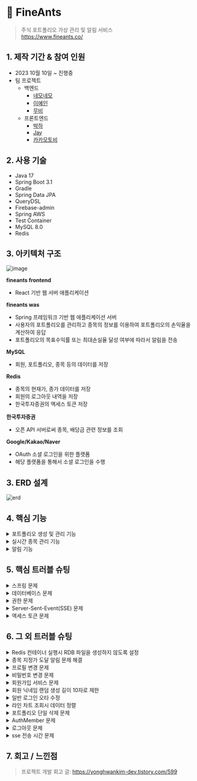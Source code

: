 # :pushpin: FineAnts

> 주식 포트폴리오 가상 관리 및 알림 서비스  
> https://www.fineants.co/

## 1. 제작 기간 & 참여 인원

- 2023 10월 10일 ~ 진행중
- 팀 프로젝트
    - 백엔드
        - [네모네모](https://github.com/yonghwankim-dev)
        - [이예인](https://github.com/yein-lee)
        - [무비](https://github.com/yhpark95)
    - 프론트엔드
        - [박하](https://github.com/bakhacode)
        - [Jay](https://github.com/altmit)
        - [카카모토비](https://github.com/Kakamotobi)

## 2. 사용 기술

- Java 17
- Spring Boot 3.1
- Gradle
- Spring Data JPA
- QueryDSL
- Firebase-admin
- Spring AWS
- Test Container
- MySQL 8.0
- Redis

## 3. 아키텍처 구조

<img width="684" alt="image" src="https://github.com/user-attachments/assets/605ff9d5-b8e4-4073-87d7-b5820b8cccfb">

**fineants frontend**

- React 기반 웹 서버 애플리케이션

**fineants was**

- Spring 프레임워크 기반 웹 애플리케이션 서버
- 사용자의 포트폴리오를 관리하고 종목의 정보를 이용하여 포트폴리오의 손익율을 계산하여 응답
- 포트폴리오의 목표수익률 또는 최대손실율 달성 여부에 따라서 알림을 전송

**MySQL**

- 회원, 포트폴리오, 종목 등의 데이터를 저장

**Redis**

- 종목의 현재가, 종가 데이터를 저장
- 회원의 로그아웃 내역을 저장
- 한국투자증권의 액세스 토큰 저장

**한국투자증권**

- 오픈 API 서버로써 종목, 배당금 관련 정보를 조회

**Google/Kakao/Naver**

- OAuth 소셜 로그인을 위한 플랫폼
- 해당 플랫폼을 통해서 소셜 로그인을 수행

## 3. ERD 설계

![erd](https://github.com/user-attachments/assets/faed5939-5894-4e8e-a5ef-244f0818a000)

## 4. 핵심 기능

<details>
<summary>포트폴리오 생성 및 관리 기능</summary>
<div markdown="1">

### 4.1 포트폴리오 생성

![image](./img/create_portfolio.png)

1. 클라이언트로부터 포트폴리오 생성 입력 정보를 받은 컨트롤러는 입력 정보의 유효성을 검증합니다.
2. 서비스는 포트폴리오의 입력 정보를 기반으로 생성할 수 있는지 제약조건*을 검증하고 생성합니다.
    - *사용자는 목록에 있는 증권사 목록 안에서만 선택
    - *회원별로 각 포트폴리의 이름은 고유해야 하지만,다른 회원들의 포트폴리오 이름과는 중복될 수 있습니다.
    - *포트폴리오의 목표수익금액은 예산보다 커야 하며, 최대손실금액은 예산보다 작아야 하는 제약조건을 만족해야 합니다.
3. 저장소는 서비스로부터 받은 포트폴리오를 데이터베이스에 저장합니다.

### 4.2 포트폴리오 종목 및 매입 이력 추가

![image](./img/create_holding_purchase-history.png)

1. 클라이언트로부터 포트폴리오 종목 및 매입 이력 입력 정보를 받은 컨트롤러는 유효성 검증을 수행합니다.
2. 서비스는 종목 및 매입 이력 입력 정보의 제약 조건*을 검증하고 인스턴스를 생성합니다.
    - ***포트폴리오의 잔고가 매입 이력을 추가하기에 충분한 금액이 있어야 합니다.**
    - *추가하고자 하는 종목이 데이터베이스 내에 존재해야 합니다.
3. 저장소는 서비스로부터 받은 포트폴리오 종목 및 매입 이력을 데이터베이스에 저장합니다.

### 4.3 포트폴리오 실시간 정보 조회

포트폴리오 실시간 정보 조회는 포트폴리오와 포트폴리오 종목 및 매입이력에 대한 계산 정보들을 실시간으로 조회하는 API입니다.
해당 API는 SSE(Server-Sent-Event) 방식으로 특정 시간 간격으로 데이터를 서버로부터 푸시받습니다.

![image](./img/search_holding_sse.png)

1. 컨트롤러는 클라이언트로부터 포트폴리오 실시간 정보 조회를 요청받습니다. 컨트롤러는 서비스에 포트폴리오 등록번호를 전달하며 조회를 요청합니다.
2. 서비스는 SseEmitter를 생성하고 Observable 객체를 생성 후 구독을 수행합니다.
    1. 서비스는 SseEmitter를 생성하고 바로 클라이언트에게 반환합니다.
    2. PortfolioObservable 컴포넌트를 이용하여 Observable 객체를 생성합니다.
        - 생성한 Observable 객체는 5초 간격으로 총 30초 동안 데이터를 발행
    3. 생성한 Observable 객체 반환
    4. 반환받은 Observable 객체에 구독을 요청합니다. 해당 객체는 포트폴리오의 실시간 정보를 계산후 데이터를 발행합니다.
    5. Observable 객체는 다른 서비스를 통하여 포트폴리오 정보 조회 후 필요한 정보를 게산합니다.
    6. 데이터가 발행되면 Observer에게 전달되어 구독 처리를 수행합니다.
        - PortfolioObserver는 SseEmitter을 주입받는 상태
    7. Observer는 의존 주입된 SseEmitter 객체를 통하여 클라이언트에게 데이터(포트폴리오 실시간 정보)를 푸시합니다.

### 4.4 포트폴리오 계산 기능

포트폴리오의 정보와 포트폴리오에 등록된 종목 및 매입 이력을 기반으로 정보를 계산합니다. 예를 들어 다음 수행 과정은 포트폴리오의 총 투자 금액을 계산합니다.

![image](./img/cal_total-investment.png)

1. 포트폴리오 계산기 객체에게 포트폴리오를 전달하며 총 투자 금액을 요청
2. 포트폴리오 객체에게 계신기 객체 자신을 전달하며 총 투자 금액 계산을 요청
3. 포트폴리오 객체는 계산기 객체의 포트폴리오 종목을 매개변수로 받는 총 투자 금액 메서드를 호출하며 포트폴리오 종목 리스트를 전달
4. 포트폴리오 종목 리스트를 받은 계산기 객체는 각 종목에 대하여 총 투자 금액 계산을 요청하고 합계로 누적
5. 포트폴리오 종목은 매개변수로 전달된 계산기 객체를 통하여 매입 이력 리스트를 전달하며 매입 이력의 총 투자 금액 메서드를 요청
6. 매입 이력 리스트를 전달받은 계산기 객체는 각 매입 이력의 총 투자 금액의 합계를 계산
7. 매입이력은 총 투자금액을 계산하고 반환
    - 매입 이력의 총 투자금액 = 매입 평균가 * 주식 개수
8. 매입 이력들의 총 투자금액 합계를 계산하여 반환

</div>
</details>

<details>
<summary>실시간 종목 관리 기능</summary>
<div markdown="1">

### 4.5 종목 현재가 업데이트 기능

![image](./img/refresh_current-price.png)

1. 회원은 포트폴리오 실시간 정보 조회를 요청합니다.
2. 컨트롤러는 서비스에게 포트폴리오 등록 번호를 전달하며 포트폴리오에 등록된 종목 티커 심볼 푸시를 요청합니다.
3. 서비스는 장 시간 중이라면 저장소에 요청하여 포트폴리오에 등록된 종목들의 티커 심볼들을 조회합니다.
4. 서비스는 티커 심볼들을 메모리 저장소에 저장합니다.
5. 서비스는 각 티커 심볼이 구독 가능*하면 디스패처를 통해서 종목 실시간 체결가 구독하기 위한 웹소켓 연결을 수행합니다.
    - 종목 실시간 체결가가 구독 불가능하다면 REST API 방식으로 현재가를 조회한 다음 레디스에 저장합니다.
    - *구독시 종목 체결가가 발생 및 수신할 때마다 체결가를 레디스 저장소에 저장합니다.
    - *최대 구독 가능 개수는 20개
6. 웹소켓 클라이언트는 티커 심볼을 이용하여 한국투자증권과 종목 실시간 체결가를 구독하고 실시간으로 종목 체결가를 받습니다.
7. 종목 체결가를 받으면 레디스에 체결가를 저장합니다.

</div>
</details>

<details>
<summary>알림 기능</summary>
<div markdown="1">

### 4.6 포트폴리오 목표수익금액 알림 기능

포트폴리오 목표수익금액 알림 기능은 **포트폴리오의 총 평가 금액이 목표수익금액에 도달하면 사용자에게 FCM 알림을 전송하는 기능**입니다.

![image](./img/notify_portfolio_target-gain.png)

1. 종목의 실시간 현재가가 변경되면 현재가 변경 이벤트가 발생
2. 이벤트 리스너는 종목 현재가 이벤트를 수신한 다음에 이벤트를 처리
3. 알림 서비스(NotificationService)는 포트폴리오의 목표수익금액 알림 서비스를 처리
4. 알림 서비스는 포트폴리오 리스트를 조회하고 디스패처(Dispatcher)에게 알림 처리를 요청
5. 디스패처는 알림 조건*에 맞는 포트폴리오를 대상으로 알림을 전송
    - *포트폴리오의 총 평가금액이 목표수익금액 이상인 경우
    - *포트폴리오에 설정된 목표수익금액 알림 활성화된 경우
    - *계정의 목표수익금액 알림 활성화된 경우
    - *전송 내역이 없는 경우
    - 알림 전송의 성공 여부와 관계없이 알림 메시지는 데이터베이스에 저장됨
6. 조건에 맞는 포트폴리오들을 받은 서비스(FcmService)는 FCM 알림을 전송
7. 외부의 FCM 서버는 FCM 토큰을 이용하여 리액트 클라이언트와 사용자의 디바이스(노트북, 테블릿 등)에 알림을 전송
8. 알림에 성공한 포트폴리오들을 대상으로 전송 내역을 레디스에 저장합니다.
    - 알림 전송 내역은 24시간 동안 저장됨

</div>
</details>

## 5. 핵심 트러블 슈팅

<details>
<summary>스프링 문제</summary>
<div markdown="1">

<details>
<summary>매입 이력 추가 후 알림 이벤트에서 매입 이력 리스트 지연 로딩 문제</summary>
<div markdown="1">

### 해결 시도 1

- 매입 이력 추가 서비스 과정에서 지연 로딩된 연관 엔티티(매입 이력 엔티티, PurchaseHistory) 리스트를 이미 로딩되었기 때문에
  이벤트 수행 과정에서 직전에 추가된 매입이력이 조회되지 않은 것이 원인
- 매입 이력 추가 서비스에서 직전에 추가된 매입 이력을 연관 엔티티 리스트에 추가하도록 하여 문제 해결(영속성 전이는 설정하지 않고 별도로 db에 추가하도록 하는 방식으로 수행)

- [issue#275](https://github.com/fine-ants/FineAnts-was/issues/275)

### 해결 시도 2

- 이벤트 리스너에서 @Async 애노테이션을 통하여 이벤트가 비동기로 동작한다고 생각하였으나 @EnableAsync 애노테이션을 설정하지 않아서
  동기적으로 수행된 것이 원인.
- 매입 이력 추가 서비스와 목표수익금액 달성 알림 이벤트가 같은 트랜잭션 내에 있기 때문에 직전에 추가된 매입이력이 조회되지 않는 것이 원인
- 설정 클래스에 @EnableAysnc 애노테이션을 추가하여 비동기적으로 수행하게 하고, @TransactionalEventListener 애노테이션을 이벤트 리스너 메서드에 적용하여 매입 이력 추가 서비스 후에
  동작하도록 개선
- [issue#515](https://github.com/fine-ants/FineAnts-was/issues/515)

</div>
</details>

</div>
</details>

<details>
<summary>데이터베이스 문제</summary>
<div markdown="1">

<details>
<summary>FCM 토큰 등록 오류</summary>
<div markdown="1">

- 배포 db 서버의 FcmToken 테이블의 PK 컬럼에 auto_increment가 적용되지 않은 것이 원인
- fcm_token 테이블을 삭제하고 다시 생성할때 PK 컬럼에 auto_increment 설정하여 문제 해결

- [issue#208](https://github.com/fine-ants/FineAnts-was/issues/208)

</div>
</details>

</div>
</details>


<details>
<summary>권한 문제</summary>
<div markdown="1">

<details>
<summary>회원 알림 API 권한 문제</summary>
<div markdown="1">

- 배경: 본인이 아닌 다른 사용자의 알림 API(예: 알림 목록 조회)를 호출하는 것이 문제
- 원인: API 경로중 경로 변수 중에서 회원의 등록번호(memberId)가 존재하는데 서비스 수행시 회원 본인의 것인지 검증하지 않은 것이 원인
- 문제 해결: 해당 서비스에 AOP를 적용하여 알림을 전송할 권한이 있는지 검증하도록 하여 문제 해결

```java

@Slf4j
@RequiredArgsConstructor
@Aspect
@Component
public class HasNotificationAuthorizationAspect {

	private final AuthenticationContext authenticationContext;

	@Before(value = "within(@org.springframework.web.bind.annotation.RestController *) && @annotation(hasNotificationAuthorization) && args(memberId, ..)", argNames = "hasNotificationAuthorization,memberId")
	public void hasAuthorization(final HasNotificationAuthorization hasNotificationAuthorization,
		@PathVariable final Long memberId) {
		AuthMember authMember = authenticationContext.getAuthMember();
		log.info("알림 권한 확인 시작, memberId={}, authMember : {}", memberId, authMember);
		if (!memberId.equals(authMember.getMemberId())) {
			throw new ForBiddenException(MemberErrorCode.FORBIDDEN_MEMBER);
		}
	}
} 
```

- [issue#203](https://github.com/fine-ants/FineAnts-was/issues/203)

</div>
</details>

</div>
</details>

<details>
<summary>Server-Sent-Event(SSE) 문제</summary>
<div markdown="1">

<details>
<summary>Hikari Connection Pool 고갈 문제</summary>
<div markdown="1">

- 배경: 데이터베이스 연결이 불가능하여 SSE 푸시할 수 없음
- 원인: SSE 연결로 인하여 HTTP가 연결을 유지하는 동안 서비스 레이어의 트랜잭션이 종료되었음에도 불구하고 OSIV(Open Session In View)가 활성화되어 있어
  30초 동안 Hikari Connection Pool의 연결 쓰레드를 점유한 것이 원인
- 해결 방법: OSIV 비활성화하여 문제 해결

- [issue#123](https://github.com/fine-ants/FineAnts-was/issues/123)

</div>
</details>

<details>
<summary>포트폴리오 상세 조회 SSE 데이터 응답 문제</summary>
<div markdown="1">

- 배경: 배포환경에서 포트폴리오 상세 조회 SSE API 호출시 계속 블로킹되다가 타임아웃 되어버림
- 원인: SSE 데이터 응답 생성을 별도의 쓰레드에서 수행하던 과정 중에서 종목의 종가가 존재하지 않아서 예외가 발생했을때 별도의 예외 처리를 하지 않은 것이 원인
- 해결 방법: Exception 타입으로 캐치하도록 변경하여 모든 예외를 대상으로 캐치하여 SseEmitter 객체를 대상으로 completeWithError 호출하여 해결

- [issue#57](https://github.com/fine-ants/FineAnts-was/issues/57)

</div>
</details>

</div>
</details>

<details>
<summary>액세스 토큰 문제</summary>
<div markdown="1">

<details>
<summary>한국투자증권의 액세스 토큰 만료시 발급 문제</summary>
<div markdown="1">

### 해결 시도 1

- 배경: 한국투자증권의 액세스 토큰 만료시 재발급을 요청하지만, 실패하는 경우 그대로 끝남
- 원인: 액세스 토큰 발급이 실패하는 경우 다시 시도하지 않는 것이 원인
- 해결 방법: retryWhen Operator를 이용하여 다시 시도하도록 하여 문제 해결

### 해결 시도 2

- 배경: 액세스 토큰을 재발급은 하지만 레디스 저장소에 저장되지 않음
- 원인: Webflux의 subscribe를 통하여 레디스에 저장해야 하지만, 비동기로 동작하기 때문에 대기하지 않고 종료되는 것이 원인
- 해결 방법: CountDownLatch 객체를 사용하여 액세스 토큰 재발급 처리가 완료될때까지 대기하여 문제 해결

- [issue#131](https://github.com/fine-ants/FineAnts-was/issues/131)

</div>
</details>

<details>
<summary>Redis 액세스 토큰 만료시간 문제</summary>
<div markdown="1">

- 배경: 액세스 토큰이 실제로 만료되었음에도 불구하고 레디스에 남아있음
- 원인: 한국투자증권 서버로부터 발급받은 액세스 토큰은 실제 만료시간은 22시간동안 유지되지만 `expires_in` 프로퍼티는 24시간을 가리키고 있음. 액세스 토큰 발급 만료시간 계산시 `expires_in`
  프로퍼티를 기준으로 계산한 것이 원인
- 해결 방법: `access_token_token_expired` 프로퍼티를 기준으로 액세스 토큰 만료시간을 설정하도록 변경하여 문제 해결

- [issue#63](https://github.com/fine-ants/FineAnts-was/issues/63)

</div>
</details>

<details>
<summary>종가 갱신 스케줄링 메소드 실행전 액세스 토큰 발급 문제</summary>
<div markdown="1">

- 배경: 종가 갱신전에 액세스 토큰이 만료되어 갱신되지 않음
- 원인: 한국투자증권 API 서버의 액세스 토큰이 만료되었는지 체크하는 AOP에서 종가 갱신 스케줄링 메서드를 추가하지 않은 것이 원인
- 해결 방법: 종가 갱신 스케줄링 메서드를 AOP에 추가하여 문제 해결

- [issue#120](https://github.com/fine-ants/FineAnts-was/issues/120)

</div>
</details>


</div>
</details>

## 6. 그 외 트러블 슈팅

<details>
<summary>Redis 컨테이너 실행시 RDB 파일을 생성하지 않도록 설정</summary>
<div markdown="1">

- 배경: 카카오 소셜 로그인이 되지 않음
- 원인: Redis의 스냅샷 작성시 실패하게 되면 Write 명령어를 전부 거부하게 되어 레디스 연산을 사용 못하는 것이 원인
- 원인: RDB(redis database) 파일을 생성하지 않도록 설정
- [issue#38](https://github.com/fine-ants/FineAnts-was/issues/38)

```
stop-writes-on-bgsave-error no
save ""
```

</div>
</details>

<details>
<summary>종목 지정가 도달 알림 문제 해결</summary>
<div markdown="1">

- 배경: 종목 지정가 도달 알림 간격을 24시간으로 설정했음에도 종목의 현재가가 지정가에 도달할 때마다 알림을 보냄
- 원인: 사용자에게 전달한 푸시 알림의 등록번호(Notification 테이블의 id 컬럼)을 전송내역 키로써 레디스에 저장한 것이 원인
- 원인: 알림마다 생성되는 등록번호(PK, Notification.id)를 키값으로 저장하는 것이 아닌 종목 지정가 데이터에 대한 등록번호(PK, TargetPriceNotification.id)를 기준으로
  저장합니다.

```
// 발송 이력 저장
.map(future -> future.thenCompose(item -> {
	sentManager.addTargetPriceNotification(item.getTargetPriceNotificationId());
	return CompletableFuture.supplyAsync(() -> item);
}))
```

- [issue#268](https://github.com/fine-ants/FineAnts-was/issues/268)

</div>
</details>

<details>
<summary>프로필 변경 문제</summary>
<div markdown="1">

- 배경: 프로필의 닉네임 정보를 변경하지 않고 프로필 사진만 변경하는 경우 500 에러가 발생함
- 원인: 컨트롤러의 profileInformation 파트가 필수 입력 정보로 설정한 것이 원인
- 해결 방법: profileInformation 파트의 입력 정보를 선택적으로 변경하여 문제 해결

```
public ApiResponse<ProfileChangeResponse> changeProfile(
		@RequestPart(value = "profileImageFile", required = false) MultipartFile profileImageFile,
		@Valid @RequestPart(value = "profileInformation", required = false) ProfileChangeRequest request,
		@AuthPrincipalMember AuthMember authMember)
```

- [issue#164](https://github.com/fine-ants/FineAnts-was/issues/164)

</div>
</details>

<details>
<summary>비밀번호 변경 문제</summary>
<div markdown="1">

- 비밀번호 변경 서비스 메서드에서 `@Transactional(readOnly=true)`를 `@Transactional`로 변경하여 해결

```
@Transactional
public void modifyPassword(ModifyPasswordRequest request, AuthMember authMember) {
```

- [issue#162](https://github.com/fine-ants/FineAnts-was/issues/162)

</div>
</details>

<details>
<summary>회원가입 서비스 문제</summary>
<div markdown="1">

- 회원가입시 프로필 사진과 json 형식의 회원가입 정보를 같이 전달하는 경우 json 데이터가 전달되지 않는 문제
- 클라이언트인 React에서 로컬 개발시 목서버를 끔으로써 문제를 해결
- [issue#159](https://github.com/fine-ants/FineAnts-was/issues/159)

</div>
</details>

<details>
<summary>회원 닉네임 랜덤 생성 길이 10자로 제한</summary>
<div markdown="1">

- member.nickname.len 프로퍼티의 길이를 7로 설정하여 문제를 해결
- 랜덤 닉네임 형식 : 일개미(3자) + 랜덤 문자열 7자

```yml
member:
  nickname:
    prefix: 일개미
    len: 7
```

- [issue#154](https://github.com/fine-ants/FineAnts-was/issues/154)

</div>
</details>

<details>
<summary>일반 로그인 오타 수정</summary>
<div markdown="1">

- 로컬 회원을 db에서 조회시 provider(플랫폼) 매개변수에 null이 아닌 "local"을 전달하여 문제를 해결

```
@Transactional(readOnly = true)
public LoginResponse login(LoginRequest request) {
  Member member = memberRepository.findMemberByEmailAndProvider(request.getEmail(), LOCAL_PROVIDER)
  .orElseThrow(() -> new BadRequestException(MemberErrorCode.LOGIN_FAIL));
  // ...
  return LoginResponse.from(jwt, OauthMemberResponse.from(member));
}
```

- [issue#133](https://github.com/fine-ants/FineAnts-was/issues/133)

</div>
</details>

<details>
<summary>라인 차트 조회시 데이터 정렬</summary>
<div markdown="1">

- 포트폴리오들의 전체 평가금액에 대한 라인 차트 조회시 일자를 기준으로 오름차순으로 정렬하여 문제를 해결

```
return timeValueMap.keySet()
		.stream()
		.sorted()
		.map(key -> DashboardLineChartResponse.of(key, timeValueMap.get(key)))
		.collect(Collectors.toList());
```

- [issue#84](https://github.com/fine-ants/FineAnts-was/issues/84)

</div>
</details>

<details>
<summary>포트폴리오 단일 삭제 문제</summary>
<div markdown="1">

- 포트폴리오 단일 삭제시 일대다 관계를 맺고 있는 포트폴리오의 수익 내역 데이터(PortfolioGainHistory)들을 먼저 제거하여 단일 삭제 문제를 해결

```
int delPortfolioGainHistoryCnt = portfolioGainHistoryRepository.deleteAllByPortfolioId(portfolioId);
log.info("포트폴리오 손익 내역 삭제 개수 : {}", delPortfolioGainHistoryCnt);
```

- [issue#83](https://github.com/fine-ants/FineAnts-was/issues/83)

</div>
</details>

<details>
<summary>AuthMember 문제</summary>
<div markdown="1">

- AuthMember 타입에 대한 매개변수 리졸버를 설정 클래스 파일에 추가함으로써 문제를 해결

```java

@Configuration
@RequiredArgsConstructor
public class WebConfig implements WebMvcConfigurer {
	private final AuthPrincipalArgumentResolver authPrincipalArgumentResolver;

	@Override
	public void addArgumentResolvers(List<HandlerMethodArgumentResolver> resolvers) {
		resolvers.add(authPrincipalArgumentResolver);
	}
}
```

- [issue#31](https://github.com/fine-ants/FineAnts-was/issues/31)

</div>
</details>

<details>
<summary>로그아웃 문제</summary>
<div markdown="1">

- 로그아웃이 정상적으로 수행하기 위해서 로그아웃 인터셉터를 설정 클래스 파일에 추가하여 문제를 해결

```java

@Slf4j
public class LogoutInterceptor implements HandlerInterceptor {
	@Override
	public boolean preHandle(HttpServletRequest request, HttpServletResponse response, Object handler) throws
		Exception {
		log.debug("로그아웃 인터셉터 접속 : {}", request.getRequestURI());
		String accessToken = extractJwt(request).orElseThrow(
			() -> new UnAuthorizationException(JwtErrorCode.EMPTY_TOKEN));
		request.setAttribute("accessToken", accessToken);
		return true;
	}

	private Optional<String> extractJwt(HttpServletRequest request) {
		String header = request.getHeader(AUTHORIZATION);

		if (!StringUtils.hasText(header) || !header.startsWith(BEARER)) {
			return Optional.empty();
		}

		return Optional.of(header.split(" ")[1]);
	}
}
```

- [issue#29](https://github.com/fine-ants/FineAnts-was/issues/29)

</div>
</details>

<details>
<summary>sse 전송 시간 문제</summary>
<div markdown="1">

- 다수의 클라이언트가 동일한 포트폴리오 번호를 이용하여 실시간 포트폴리오 상세 정보(sse 방식) 요청시 한 클라이언트를 제외한 다른 클라이언트의 연결이 끊어지는 문제
- sseEmitter 객체의 관리를 해시맵으로 관리하고 있었고 해시맵의 키값을 포트폴리오 번호로 관리하였기 때문에 발생한 문제
- sseEmitter 관리하는 해시맵의 키값을 이벤트 ID와 포트폴리오 등록번호를 가진 SseEmitterKey 타입으로 변경하여 문제를 해결

```java

@Getter
@ToString
@EqualsAndHashCode(of = "eventId")
@RequiredArgsConstructor
public class SseEmitterKey {
	private final Long eventId;
	private final Long portfolioId;

	public static SseEmitterKey create(Long portfolioId) {
		return new SseEmitterKey(
			System.currentTimeMillis(),
			portfolioId
		);
	}
}
```

- [issue#140](https://github.com/fine-ants/FineAnts-was/pull/140)

</div>
</details>

## 7. 회고 / 느낀점

> 프로젝트 개발 회고 글: https://yonghwankim-dev.tistory.com/599
